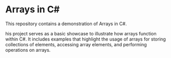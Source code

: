 # Arrays in C#

This repository contains a demonstration of Arrays in C#.

his project serves as a basic showcase to illustrate how arrays function within C#. It includes examples that highlight the usage of arrays for storing collections of elements, accessing array elements, and performing operations on arrays.
